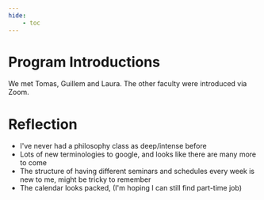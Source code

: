 ```yaml
---
hide:
    - toc
---
```


# Program Introductions

We met Tomas, Guillem and Laura. The other faculty were introduced via Zoom.

# Reflection

- I've never had a philosophy class as deep/intense before
- Lots of new terminologies to google, and looks like there are many more to come
- The structure of having different seminars and schedules every week is new to me, might be tricky to remember
- The calendar looks packed, (I'm hoping I can still find part-time job)
